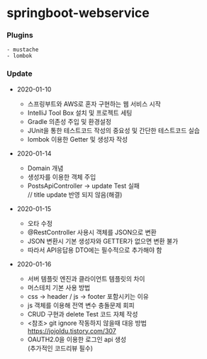 # springboot-webservice

### Plugins
    - mustache
    - lombok

### Update
* 2020-01-10
  - 스프링부트와 AWS로 혼자 구현하는 웹 서비스 시작
  - IntelliJ Tool Box 설치 및 프로젝트 세팅
  - Gradle 의존성 주입 및 환경설정
  - JUnit을 통한 테스트코드 작성의 중요성 및 간단한 테스트코드 실습
  - lombok 이용한 Getter 및 생성자 작성

* 2020-01-14
  - Domain 개념
  - 생성자를 이용한 객체 주입
  - PostsApiController -> update Test 실패<br>
  // title update 반영 되지 않음(해결)

* 2020-01-15
  - 오타 수정
  - @RestController 사용시 객체를 JSON으로 변환
  - JSON 변환시 기본 생성자와 GETTER가 없으면 변환 불가
  - 따라서 API응답용 DTO에는 필수적으로 추가해야 함

* 2020-01-16
    - 서버 템플릿 엔진과 클라이언트 템플릿의 차이
    - 머스테치 기본 사용 방법
    - css -> header / js -> footer 포함시키는 이유
    - js 객체를 이용해 전역 변수 충돌문제 회피
    - CRUD 구현과 delete Test 코드 자체 작성
    - <참조> git ignore 작동하지 않을때 대응 방법<br>
    https://jojoldu.tistory.com/307
    - OAUTH2.0을 이용한 로그인 api 생성<br>
     (추가적인 코드리뷰 필수)
